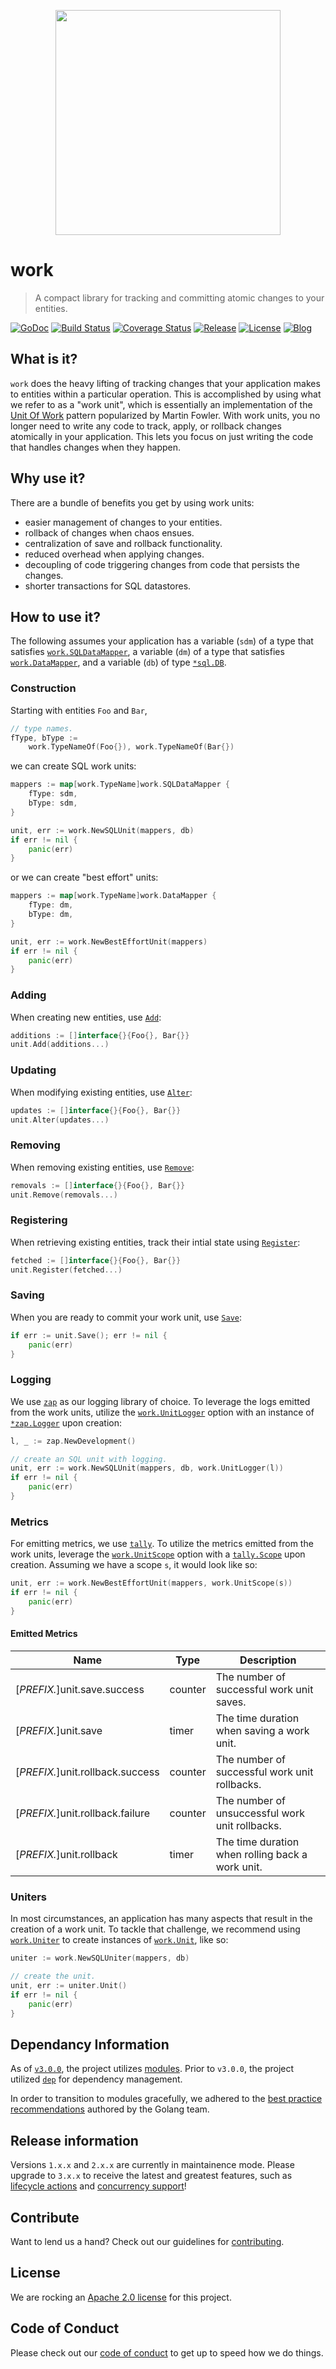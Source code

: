 <p align="center"><img src="https://user-images.githubusercontent.com/5921929/73911149-1dad9280-4866-11ea-8818-fed1cd49e8b1.png" width="360"></p>

# work
> A compact library for tracking and committing atomic changes to your entities.

[![GoDoc][doc-img]][doc] [![Build Status][ci-img]][ci]
[![Coverage Status][coverage-img]][coverage] [![Release][release-img]][release]
[![License][license-img]][license] [![Blog][blog-img]][blog]

## What is it?

`work` does the heavy lifting of tracking changes that your application makes
to entities within a particular operation. This is accomplished by using what we
refer to as a "work unit", which is essentially an implementation of the
[Unit Of Work][uow] pattern popularized by Martin Fowler. With work units,
you no longer need to write any code to track, apply, or rollback changes
atomically in your application. This lets you focus on just writing the code
that handles changes when they happen.

## Why use it?

There are a bundle of benefits you get by using work units:

- easier management of changes to your entities.
- rollback of changes when chaos ensues.
- centralization of save and rollback functionality.
- reduced overhead when applying changes.
- decoupling of code triggering changes from code that persists the changes.
- shorter transactions for SQL datastores.

## How to use it?

The following assumes your application has a variable (`sdm`) of a type that
satisfies [`work.SQLDataMapper`][sql-data-mapper-doc], a variable (`dm`) of
a type that satisfies [`work.DataMapper`][data-mapper-doc], and a variable (`db`)
of type [`*sql.DB`][db-doc].

### Construction

Starting with entities `Foo` and `Bar`,
```go
// type names.
fType, bType :=
	work.TypeNameOf(Foo{}), work.TypeNameOf(Bar{})
```

we can create SQL work units:
```go
mappers := map[work.TypeName]work.SQLDataMapper {
	fType: sdm,
	bType: sdm,
}

unit, err := work.NewSQLUnit(mappers, db)
if err != nil {
	panic(err)
}
```

or we can create "best effort" units:
```go
mappers := map[work.TypeName]work.DataMapper {
	fType: dm,
	bType: dm,
}

unit, err := work.NewBestEffortUnit(mappers)
if err != nil {
	panic(err)
}
```

### Adding
When creating new entities, use [`Add`][unit-doc]:
```go
additions := []interface{}{Foo{}, Bar{}}
unit.Add(additions...)
```

### Updating
When modifying existing entities, use [`Alter`][unit-doc]:
```go
updates := []interface{}{Foo{}, Bar{}}
unit.Alter(updates...)
```

### Removing
When removing existing entities, use [`Remove`][unit-doc]:
```go
removals := []interface{}{Foo{}, Bar{}}
unit.Remove(removals...)
```

### Registering 
When retrieving existing entities, track their intial state using
[`Register`][unit-doc]:
```go
fetched := []interface{}{Foo{}, Bar{}}
unit.Register(fetched...)
```

### Saving
When you are ready to commit your work unit, use [`Save`][unit-doc]:
```go
if err := unit.Save(); err != nil {
	panic(err)
}
```

### Logging
We use [`zap`][zap] as our logging library of choice. To leverage the logs
emitted from the work units, utilize the [`work.UnitLogger`][unit-logger-doc]
option with an instance of [`*zap.Logger`][logger-doc] upon creation:
```go
l, _ := zap.NewDevelopment()

// create an SQL unit with logging.
unit, err := work.NewSQLUnit(mappers, db, work.UnitLogger(l))
if err != nil {
	panic(err)
}
```

### Metrics
For emitting metrics, we use [`tally`][tally]. To utilize the metrics emitted
from the work units, leverage the [`work.UnitScope`][unit-scope-doc] option
with a [`tally.Scope`][scope-doc] upon creation. Assuming we have a
scope `s`, it would look like so:
```go
unit, err := work.NewBestEffortUnit(mappers, work.UnitScope(s))
if err != nil {
	panic(err)
}
```

#### Emitted Metrics

| Name                             | Type    | Description                                      |
| -------------------------------- | ------- | ------------------------------------------------ |
| [_PREFIX._]unit.save.success     | counter | The number of successful work unit saves.        |
| [_PREFIX._]unit.save             | timer   | The time duration when saving a work unit.       |
| [_PREFIX._]unit.rollback.success | counter | The number of successful work unit rollbacks.    |
| [_PREFIX._]unit.rollback.failure | counter | The number of unsuccessful work unit rollbacks.  |
| [_PREFIX._]unit.rollback         | timer   | The time duration when rolling back a work unit. |

### Uniters
In most circumstances, an application has many aspects that result in the
creation of a work unit. To tackle that challenge, we recommend using
[`work.Uniter`][uniter-doc] to create instances of [`work.Unit`][unit-doc],
like so:
```go
uniter := work.NewSQLUniter(mappers, db)

// create the unit.
unit, err := uniter.Unit()
if err != nil {
	panic(err)
}
```

## Dependancy Information

As of [`v3.0.0`][modules-release], the project utilizes [modules][modules-doc].
Prior to `v3.0.0`, the project utilized [`dep`][dep] for dependency management.

In order to transition to modules gracefully, we adhered to the
[best practice recommendations][modules-wiki] authored by the Golang team.

## Release information

Versions `1.x.x` and `2.x.x` are currently in maintainence mode. Please upgrade to `3.x.x` to
receive the latest and greatest features, such as [lifecycle actions][actions-pr] and 
[concurrency support][concurrency-pr]!

## Contribute

Want to lend us a hand? Check out our guidelines for
[contributing][contributing].

## License

We are rocking an [Apache 2.0 license][apache-license] for this project.

## Code of Conduct

Please check out our [code of conduct][code-of-conduct] to get up to speed
how we do things.

[uow]: https://martinfowler.com/eaaCatalog/unitOfWork.html
[sql-data-mapper-doc]: https://godoc.org/github.com/freerware/work#SQLDataMapper
[data-mapper-doc]: https://godoc.org/github.com/freerware/work#DataMapper
[db-doc]: https://golang.org/pkg/database/sql/#DB
[unit-doc]: https://godoc.org/github.com/freerware/work#Unit
[zap]: https://github.com/uber-go/zap
[tally]: https://github.com/uber-go/tally
[logger-doc]: https://godoc.org/go.uber.org/zap#Logger
[scope-doc]: https://godoc.org/github.com/uber-go/tally#Scope
[uniter-doc]: https://godoc.org/github.com/freerware/work#Uniter
[unit-logger-doc]: https://godoc.org/github.com/freerware/work#pkg-variables
[unit-scope-doc]: https://godoc.org/github.com/freerware/work#pkg-variables
[modules-doc]: https://golang.org/doc/go1.11#modules
[modules-wiki]: https://github.com/golang/go/wiki/Modules#releasing-modules-v2-or-higher
[modules-release]: https://github.com/freerware/work/releases/tag/v3.0.0
[dep]: https://golang.github.io/dep/
[contributing]: https://github.com/freerware/work/blob/master/CONTRIBUTING.md
[apache-license]: https://github.com/freerware/work/blob/master/LICENSE.txt
[code-of-conduct]: https://github.com/freerware/work/blob/master/CODE_OF_CONDUCT.md
[concurrency-pr]: https://github.com/freerware/work/pull/35
[actions-pr]: https://github.com/freerware/work/pull/30
[doc-img]: https://godoc.org/github.com/freerware/work?status.svg
[doc]: https://godoc.org/github.com/freerware/work
[ci-img]: https://travis-ci.org/freerware/work.svg?branch=master
[ci]: https://travis-ci.org/freerware/work
[coverage-img]: https://coveralls.io/repos/github/freerware/work/badge.svg?branch=master
[coverage]: https://coveralls.io/github/freerware/work?branch=master
[license]: https://opensource.org/licenses/Apache-2.0
[license-img]: https://img.shields.io/badge/License-Apache%202.0-blue.svg
[release]: https://github.com/freerware/work/releases
[release-img]: https://img.shields.io/github/tag/freerware/work.svg?label=version
[blog]: https://medium.com/@freerjm/work-units-ec2da48cf574
[blog-img]: https://img.shields.io/badge/blog-medium-lightgrey
